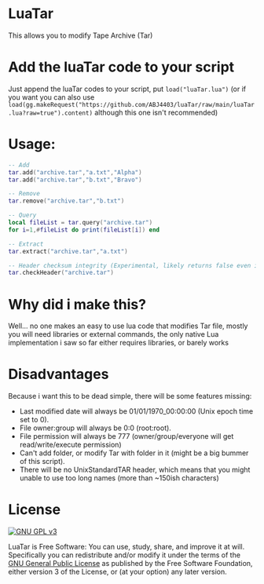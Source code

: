 # LuaTar
This allows you to modify Tape Archive (Tar)

# Add the luaTar code to your script
Just append the luaTar codes to your script, put `load("luaTar.lua")` (or if you want you can also use `load(gg.makeRequest("https://github.com/ABJ4403/luaTar/raw/main/luaTar.lua?raw=true").content)` although this one isn't recommended)

# Usage:
```lua
-- Add
tar.add("archive.tar","a.txt","Alpha")
tar.add("archive.tar","b.txt","Bravo")

-- Remove
tar.remove("archive.tar","b.txt")

-- Query
local fileList = tar.query("archive.tar")
for i=1,#fileList do print(fileList[i]) end

-- Extract
tar.extract("archive.tar","a.txt")

-- Header checksum integrity (Experimental, likely returns false even if its not corrupted)
tar.checkHeader("archive.tar")
```

# Why did i make this?
Well... no one makes an easy to use lua code that modifies Tar file, mostly you will need libraries or external commands, the only native Lua implementation i saw so far either requires libraries, or barely works

# Disadvantages
Because i want this to be dead simple, there will be some features missing:
- Last modified date will always be 01/01/1970_00:00:00 (Unix epoch time set to 0).
- File owner:group will always be 0:0 (root:root).
- File permission will always be 777 (owner/group/everyone will get read/write/execute permission)
- Can't add folder, or modify Tar with folder in it (might be a big bummer of this script).
- There will be no UnixStandardTAR header, which means that you might unable to use too long names (more than ~150ish characters)

# License
[![GNU GPL v3](https://www.gnu.org/graphics/gplv3-127x51.png)](https://www.gnu.org/licenses/gpl-3.0.en.html)

LuaTar is Free Software: You can use, study, share, and improve it at
will. Specifically you can redistribute and/or modify it under the terms of the
[GNU General Public License](https://www.gnu.org/licenses/gpl.html) as
published by the Free Software Foundation, either version 3 of the License, or
(at your option) any later version.
